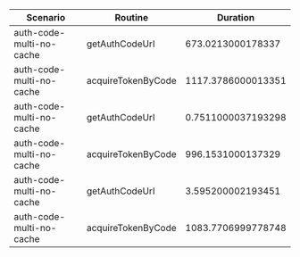 | **Scenario** | **Routine**  | **Duration** |
|--------------|--------------|--------------|
| auth-code-multi-no-cache | getAuthCodeUrl | 673.0213000178337 |
| auth-code-multi-no-cache | acquireTokenByCode | 1117.3786000013351 |
| auth-code-multi-no-cache | getAuthCodeUrl | 0.7511000037193298 |
| auth-code-multi-no-cache | acquireTokenByCode | 996.1531000137329 |
| auth-code-multi-no-cache | getAuthCodeUrl | 3.595200002193451 |
| auth-code-multi-no-cache | acquireTokenByCode | 1083.7706999778748 |
